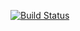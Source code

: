 [![Build Status](https://travis-ci.org/codecats/djzakladnik.svg?branch=master)](https://travis-ci.org/codecats/djzakladnik)
